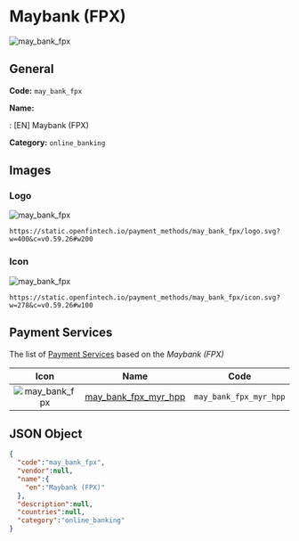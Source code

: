
# Maybank (FPX) 
![may_bank_fpx](https://static.openfintech.io/payment_methods/may_bank_fpx/logo.svg?w=400&c=v0.59.26#w200)  

## General 
**Code:** `may_bank_fpx` 
 
**Name:** 
 
:	[EN] Maybank (FPX) 
 
**Category:** `online_banking` 
 

## Images 

### Logo 
![may_bank_fpx](https://static.openfintech.io/payment_methods/may_bank_fpx/logo.svg?w=400&c=v0.59.26#w200)  

```
https://static.openfintech.io/payment_methods/may_bank_fpx/logo.svg?w=400&c=v0.59.26#w200
```  

### Icon 
![may_bank_fpx](https://static.openfintech.io/payment_methods/may_bank_fpx/icon.svg?w=278&c=v0.59.26#w100)  

```
https://static.openfintech.io/payment_methods/may_bank_fpx/icon.svg?w=278&c=v0.59.26#w100
```  

## Payment Services 
 
The list of [Payment Services](/payment-services/) based on the _Maybank (FPX)_ 

|Icon|Name|Code| 
|:---:|:---:|:---:| 
|![may_bank_fpx](https://static.openfintech.io/payment_methods/may_bank_fpx/icon.svg?w=278&c=v0.59.26#w100) |[may_bank_fpx_myr_hpp](/payment-services/may_bank_fpx_myr_hpp/)|`may_bank_fpx_myr_hpp`| 
 

## JSON Object 

```json
{
  "code":"may_bank_fpx",
  "vendor":null,
  "name":{
    "en":"Maybank (FPX)"
  },
  "description":null,
  "countries":null,
  "category":"online_banking"
}
```  
